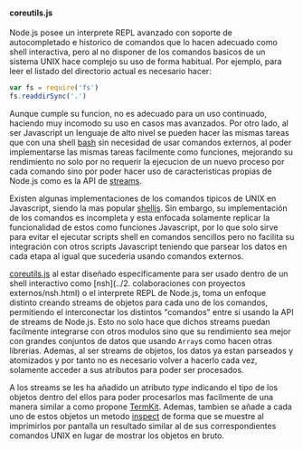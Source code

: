 #### coreutils.js

Node.js posee un interprete REPL avanzado con soporte de autocompletado e
historico de comandos que lo hacen adecuado como shell interactiva, pero al no
disponer de los comandos basicos de un sistema UNIX hace complejo su uso de
forma habitual. Por ejemplo, para leer el listado del directorio actual es
necesario hacer:

```Javascript
var fs = require('fs')
fs.readdirSync('.')
```

Aunque cumple su funcion, no es adecuado para un uso continuado, haciendo muy
incomodo su uso en casos mas avanzados. Por otro lado, al ser Javascript un
lenguaje de alto nivel se pueden hacer las mismas tareas que con una shell
[bash](https://www.gnu.org/software/bash) sin necesidad de usar comandos
externos, al poder implementarse las mismas tareas facilmente como funciones,
mejorando su rendimiento no solo por no requerir la ejecucion de un nuevo
proceso por cada comando sino por poder hacer uso de caracteristicas propias de
Node.js como es la API de [streams](https://nodejs.org/api/stream.html).

Existen algunas implementaciones de los comandos tipicos de UNIX en Javascript,
siendo la mas popular [shelljs](http://shelljs.org). Sin embargo, su
implementación de los comandos es incompleta y esta enfocada solamente replicar
la funcionalidad de estos como funciones Javascript, por lo que solo sirve para
evitar el ejecutar scripts shell en comandos sencillos pero no facilita su
integración con otros scripts Javascript teniendo que parsear los datos en cada
etapa al igual que sucederia usando comandos externos.

[coreutils.js](https://github.com/piranna/coreutils.js) al estar diseñado
especificamente para ser usado dentro de un shell interactivo como
[nsh](../2. colaboraciones con proyectos externos/nsh.html) o el interprete REPL
de Node.js, toma un enfoque distinto creando streams de objetos para cada uno de
los comandos, permitiendo el interconectar los distintos "comandos" entre si
usando la API de streams de Node.js. Esto no solo hace que dichos streams puedan
facilmente integrarse con otros modulos sino que su rendimiento sea mejor con
grandes conjuntos de datos que usando `Array`s como hacen otras librerias.
Ademas, al ser streams de objetos, los datos ya estan parseados y atomizados y
por tanto no es necesario volver a hacerlo cada vez, solamente acceder a sus
atributos para poder ser procesados.

A los streams se les ha añadido un atributo *type* indicando el tipo de los
objetos dentro del ellos para poder procesarlos mas facilmente de una manera
similar a como propone [TermKit](http://acko.net/blog/on-termkit). Ademas,
tambien se añade a cada uno de estos objetos un metodo
[inspect](https://nodejs.org/api/util.html#util_custom_inspect_function_on_objects)
de forma que se muestre al imprimirlos por pantalla un resultado similar al de
sus correspondientes comandos UNIX en lugar de mostrar los objetos en bruto.
